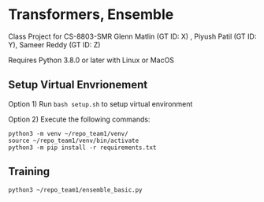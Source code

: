 # Transformers, Ensemble
Class Project for CS-8803-SMR
Glenn Matlin (GT ID: X) , Piyush Patil (GT ID: Y), Sameer Reddy (GT ID: Z)

Requires Python 3.8.0 or later with Linux or MacOS

## Setup Virtual Envrionement

Option 1) Run `bash setup.sh` to setup virtual environment

Option 2) Execute the following commands:
```
python3 -m venv ~/repo_team1/venv/
source ~/repo_team1/venv/bin/activate
python3 -m pip install -r requirements.txt
```

## Training
```
python3 ~/repo_team1/ensemble_basic.py
```